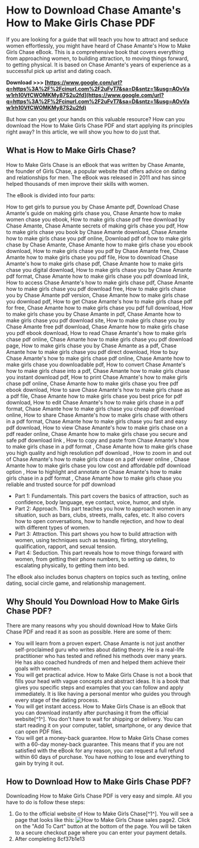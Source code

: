 # How to Download Chase Amante's How to Make Girls Chase PDF
 
If you are looking for a guide that will teach you how to attract and seduce women effortlessly, you might have heard of Chase Amante's How to Make Girls Chase eBook. This is a comprehensive book that covers everything from approaching women, to building attraction, to moving things forward, to getting physical. It is based on Chase Amante's years of experience as a successful pick up artist and dating coach.
 
**Download &gt;&gt;&gt; [https://www.google.com/url?q=https%3A%2F%2Fcinurl.com%2F2uFvT7&sa=D&sntz=1&usg=AOvVaw1rh10VfCWOMKMy87S2u2fd](https://www.google.com/url?q=https%3A%2F%2Fcinurl.com%2F2uFvT7&sa=D&sntz=1&usg=AOvVaw1rh10VfCWOMKMy87S2u2fd)**


 
But how can you get your hands on this valuable resource? How can you download the How to Make Girls Chase PDF and start applying its principles right away? In this article, we will show you how to do just that.
 
## What is How to Make Girls Chase?
 
How to Make Girls Chase is an eBook that was written by Chase Amante, the founder of Girls Chase, a popular website that offers advice on dating and relationships for men. The eBook was released in 2011 and has since helped thousands of men improve their skills with women.
 
The eBook is divided into four parts:
 
How to get girls to pursue you by Chase Amante pdf,  Download Chase Amante's guide on making girls chase you,  Chase Amante how to make women chase you ebook,  How to make girls chase pdf free download by Chase Amante,  Chase Amante secrets of making girls chase you pdf,  How to make girls chase you book by Chase Amante download,  Chase Amante how to make girls chase you pdf online,  Download pdf of how to make girls chase by Chase Amante,  Chase Amante how to make girls chase you ebook download,  How to make girls chase you pdf by Chase Amante free,  Chase Amante how to make girls chase you pdf file,  How to download Chase Amante's how to make girls chase pdf,  Chase Amante how to make girls chase you digital download,  How to make girls chase you by Chase Amante pdf format,  Chase Amante how to make girls chase you pdf download link,  How to access Chase Amante's how to make girls chase pdf,  Chase Amante how to make girls chase you pdf download free,  How to make girls chase you by Chase Amante pdf version,  Chase Amante how to make girls chase you download pdf,  How to get Chase Amante's how to make girls chase pdf for free,  Chase Amante how to make girls chase you pdf full download,  How to make girls chase you by Chase Amante in pdf,  Chase Amante how to make girls chase you pdf download site,  How to make girls chase you by Chase Amante free pdf download,  Chase Amante how to make girls chase you pdf ebook download,  How to read Chase Amante's how to make girls chase pdf online,  Chase Amante how to make girls chase you pdf download page,  How to make girls chase you by Chase Amante as a pdf,  Chase Amante how to make girls chase you pdf direct download,  How to buy Chase Amante's how to make girls chase pdf online,  Chase Amante how to make girls chase you downloadable pdf,  How to convert Chase Amante's how to make girls chase into a pdf,  Chase Amante how to make girls chase you instant download pdf,  How to print Chase Amante's how to make girls chase pdf online,  Chase Amante how to make girls chase you free pdf ebook download,  How to save Chase Amante's how to make girls chase as a pdf file,  Chase Amante how to make girls chase you best price for pdf download,  How to edit Chase Amante's how to make girls chase in a pdf format,  Chase Amante how to make girls chase you cheap pdf download online,  How to share Chase Amante's how to make girls chase with others in a pdf format,  Chase Amante how to make girls chase you fast and easy pdf download,  How to view Chase Amante's how to make girls chase on a pdf reader online,  Chase Amante how to make girls chase you secure and safe pdf download link ,  How to copy and paste from Chase Amante's how to make girls chase in a pdf format ,  Chase Amante how to make girls chase you high quality and high resolution pdf download ,  How to zoom in and out of Chase Amante's how to make girls chase on a pdf viewer online ,  Chase Amante how to make girls chase you low cost and affordable pdf download option ,  How to highlight and annotate on Chase Amante's how to make girls chase in a pdf format ,  Chase Amante how to make girls chase you reliable and trusted source for pdf download
 
- Part 1: Fundamentals. This part covers the basics of attraction, such as confidence, body language, eye contact, voice, humor, and style.
- Part 2: Approach. This part teaches you how to approach women in any situation, such as bars, clubs, streets, malls, cafes, etc. It also covers how to open conversations, how to handle rejection, and how to deal with different types of women.
- Part 3: Attraction. This part shows you how to build attraction with women, using techniques such as teasing, flirting, storytelling, qualification, rapport, and sexual tension.
- Part 4: Seduction. This part reveals how to move things forward with women, from getting their phone numbers, to setting up dates, to escalating physically, to getting them into bed.

The eBook also includes bonus chapters on topics such as texting, online dating, social circle game, and relationship management.
 
## Why Should You Download How to Make Girls Chase PDF?
 
There are many reasons why you should download How to Make Girls Chase PDF and read it as soon as possible. Here are some of them:

- You will learn from a proven expert. Chase Amante is not just another self-proclaimed guru who writes about dating theory. He is a real-life practitioner who has tested and refined his methods over many years. He has also coached hundreds of men and helped them achieve their goals with women.
- You will get practical advice. How to Make Girls Chase is not a book that fills your head with vague concepts and abstract ideas. It is a book that gives you specific steps and examples that you can follow and apply immediately. It is like having a personal mentor who guides you through every stage of the dating process.
- You will get instant access. How to Make Girls Chase is an eBook that you can download instantly after purchasing it from the official website[^1^]. You don't have to wait for shipping or delivery. You can start reading it on your computer, tablet, smartphone, or any device that can open PDF files.
- You will get a money-back guarantee. How to Make Girls Chase comes with a 60-day money-back guarantee. This means that if you are not satisfied with the eBook for any reason, you can request a full refund within 60 days of purchase. You have nothing to lose and everything to gain by trying it out.

## How to Download How to Make Girls Chase PDF?
 
Downloading How to Make Girls Chase PDF is very easy and simple. All you have to do is follow these steps:

1. Go to the official website of How to Make Girls Chase[^1^]. You will see a page that looks like this:
![How to Make Girls Chase sales page](https://www.girlschase.com/sites/default/files/images/htmgc-sales-page.png)2. Click on the "Add To Cart" button at the bottom of the page. You will be taken to a secure checkout page where you can enter your payment details.
3. After completing 8cf37b1e13


